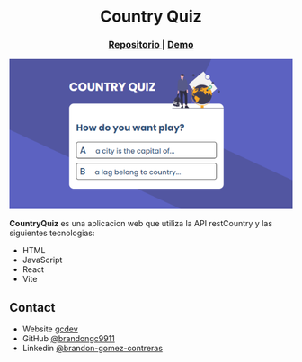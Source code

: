 <h1 align="center">Country Quiz</h1>

<div align="center">
   <h3>
    <a target="_blank" href="https://github.com/brandongc9911/CountryQuiz">
    Repositorio
    </a>
    <span> | </span>
    <a target="_blank" href="https://aquamarine-salmiakki-fef436.netlify.app">
      Demo
    </a>
  </h3>
</div>

!['app'](src/img/app.png)

**CountryQuiz** es una aplicacion web que utiliza la API restCountry y las siguientes tecnologias:

* HTML
* JavaScript
* React
* Vite

## Contact
- Website [gcdev](https://gcdev.alwaysdata.net)
- GitHub [@brandongc9911](https://github.com/brandongc9911)
- Linkedin [@brandon-gomez-contreras](https://www.linkedin.com/in/brandon-gomez-contreras-49b709226/)